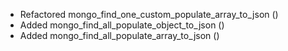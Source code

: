 - Refactored mongo_find_one_custom_populate_array_to_json ()
- Added mongo_find_all_populate_object_to_json ()
- Added mongo_find_all_populate_array_to_json ()